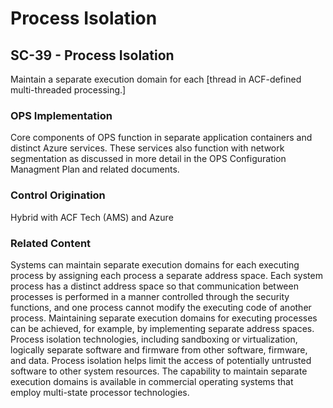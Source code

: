 # Process Isolation
## SC-39 - Process Isolation

Maintain a separate execution domain for each [thread in ACF-defined multi-threaded processing.]

### OPS Implementation

Core components of OPS function in separate application containers and distinct Azure services. These services also function with network segmentation as discussed in more detail in the OPS Configuration Managment Plan and related documents.

### Control Origination

Hybrid with ACF Tech (AMS) and Azure

### Related Content

Systems can maintain separate execution domains for each executing process by assigning each process a separate address space. Each system process has a distinct address space so that communication between processes is performed in a manner controlled through the security functions, and one process cannot modify the executing code of another process. Maintaining separate execution domains for executing processes can be achieved, for example, by implementing separate address spaces. Process isolation technologies, including sandboxing or virtualization, logically separate software and firmware from other software, firmware, and data. Process isolation helps limit the access of potentially untrusted software to other system resources. The capability to maintain separate execution domains is available in commercial operating systems that employ multi-state processor technologies.
